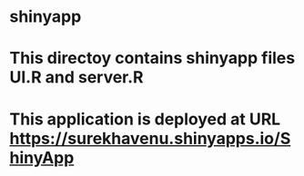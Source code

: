 # shinyapp
# This directoy contains shinyapp files UI.R and server.R
# This application is deployed at URL https://surekhavenu.shinyapps.io/ShinyApp

